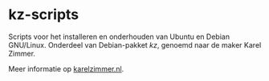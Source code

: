 # kz-scripts

Scripts voor het installeren en onderhouden van Ubuntu en Debian GNU/Linux.
Onderdeel van Debian-pakket *kz*, genoemd naar de maker Karel Zimmer.

Meer informatie op [karelzimmer.nl](https://karelzimmer.nl).
